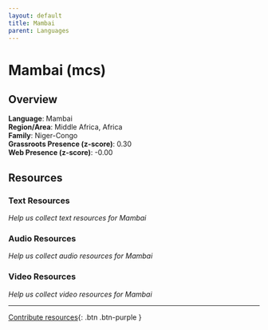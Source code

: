 ```yaml
---
layout: default
title: Mambai
parent: Languages
---
```


# Mambai (mcs)

## Overview

**Language**: Mambai  
**Region/Area**: Middle Africa, Africa  
**Family**: Niger-Congo  
**Grassroots Presence (z-score)**: 0.30  
**Web Presence (z-score)**: -0.00  

## Resources

### Text Resources
*Help us collect text resources for Mambai*

### Audio Resources
*Help us collect audio resources for Mambai*

### Video Resources
*Help us collect video resources for Mambai*

---

[Contribute resources](https://forms.office.com/e/1SfLJx3u1r){: .btn .btn-purple }
